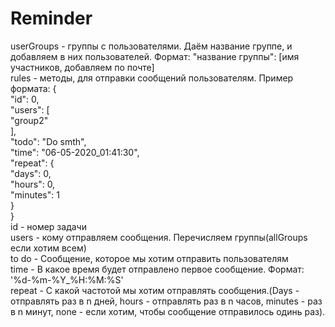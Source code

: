 # Reminder
userGroups - группы с пользователями. Даём название группе, и добавляем в них пользователей. Формат: "название группы": [имя участников, добавляем по почте]  
rules - методы, для отправки сообщений пользователям. Пример формата: {  
"id": 0,  
"users": [  
"group2"  
],   
"todo": "Do smth",   
"time": "06-05-2020_01:41:30",   
"repeat": {   
"days": 0,   
"hours": 0,   
"minutes": 1   
}   
}   
id - номер задачи   
users - кому отправляем сообщения. Перечисляем группы(allGroups если хотим всем)   
to do - Сообщение, которое мы хотим отправить пользователям   
time - В какое время будет отправлено первое сообщение. Формат: '%d-%m-%Y_%H:%M:%S'   
repeat - С какой частотой мы хотим отправлять сообщения.(Days - отправлять раз в n дней, hours - отправлять раз в n часов, minutes - раз в n минут, none - если хотим, чтобы сообщение отправилось одинь раз).
